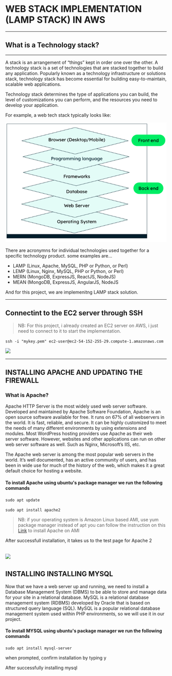 # WEB STACK IMPLEMENTATION (LAMP STACK) IN AWS
---

## What is a Technology stack?
---
A stack is an arrangement of “things” kept in order one over the other. A technology stack is a set of technologies that are stacked together to build any application. Popularly known as a technology infrastructure or solutions stack, technology stack has become essential for building easy-to-maintain, scalable web applications.

Technology stack determines the type of applications you can build, the level of customizations you can perform, and the resources you need to develop your application.

For example, a web tech stack typically looks like:

![web stack](https://github.com/Tolu4realluv/dareyio-pbl/blob/main/Project-1/web%20stack.png)

There are acronymns for individual technologies used together for a specific technology product. some examples are…
* LAMP (Linux, Apache, MySQL, PHP or Python, or Perl)
* LEMP (Linux, Nginx, MySQL, PHP or Python, or Perl)
* MERN (MongoDB, ExpressJS, ReactJS, NodeJS)
* MEAN (MongoDB, ExpressJS, AngularJS, NodeJS

And for this project, we are implemenitng LAMP stack solution.

---
## Connectint to the EC2 server through SSH
> NB: For this project, i already created an EC2 server on AWS, i just need to connect to it to start the implementation.
 
```ssh -i "mykey.pem" ec2-user@ec2-54-152-255-29.compute-1.amazonaws.com ```

![](https://github.com/Tolu4realluv/dareyio-pbl/blob/main/Project-1/Connect.JPG)

---
## INSTALLING APACHE AND UPDATING THE FIREWALL
### What is Apache?
Apache HTTP Server is the most widely used web server software. Developed and maintained by Apache Software Foundation, Apache is an open source software available for free. It runs on 67% of all webservers in the world. It is fast, reliable, and secure. It can be highly customized to meet the needs of many different environments by using extensions and modules. Most WordPress hosting providers use Apache as their web server software. However, websites and other applications can run on other web server software as well. Such as Nginx, Microsoft’s IIS, etc.

The Apache web server is among the most popular web servers in the world. It’s well documented, has an active community of users, and has been in wide use for much of the history of the web, which makes it a great default choice for hosting a website.

#### To install Apache using ubuntu's package manager we run the following commands
``` sudo apt update  ```

``` sudo apt install apache2  ```

> NB: if your operating system is Amazon Linux based AMI, use yum package manager instead of apt
> you can follow the instruction on this [Link](https://docs.rackspace.com/support/how-to/centos-7-apache-and-php-install/) to install Apache on AMI 


After successfull installation, it takes us to the test page for Apache 2


![](https://github.com/Tolu4realluv/dareyio-pbl/blob/main/Project-1/Apache.JPG)
---

## INSTALLING INSTALLING MYSQL

Now that we have a web server up and running, we need to install a Database Management System (DBMS) to be able to store and manage data for your site in a relational database.
MySQL is a relational database management system (RDBMS) developed by Oracle that is based on structured query language (SQL).  MySQL is a popular relational database management system used within PHP environments, so we will use it in our project.

#### To install MYSQL using ubuntu's package manager we run the following commands

```sudo apt install mysql-server```

when prompted, confirm installation by typing y

After successfully installing mysql




